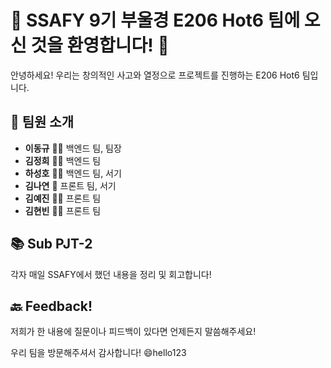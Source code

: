 # 🚀 SSAFY 9기 부울경 E206 Hot6 팀에 오신 것을 환영합니다! 🎉

안녕하세요! 우리는 창의적인 사고와 열정으로 프로젝트를 진행하는 E206 Hot6 팀입니다. 

## 👥 팀원 소개 

- **이동규** 🐱‍👤 백엔드 팀, 팀장
- **김정희** 🧙‍♂️ 백엔드 팀
- **하성호** 🕵️‍♀️ 백엔드 팀, 서기
- **김나연** 🤖 프론트 팀, 서기
- **김예진** 🧚‍♀️ 프론트 팀
- **김현빈** 🐱‍🚀 프론트 팀

## 📚 Sub PJT-2

각자 매일 SSAFY에서 했던 내용을 정리 및 회고합니다!

## 🔙 Feedback!

저희가 한 내용에 질문이나 피드백이 있다면 언제든지 말씀해주세요!

우리 팀을 방문해주셔서 감사합니다! 😄hello123
